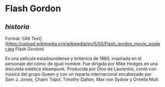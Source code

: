 # **Flash Gordon**
## *historia*
Format: ![Alt Text](https://upload.wikimedia.org/wikipedia/en/5/50/Flash_gordon_movie_poster.jpg
Flash Gordon)

Es una película estadounidense y británica de 1980, inspirada en el personaje del cómic de igual nombre. 
Fue dirigida por Mike Hodges en una discutida estética steampunk. Producida por Dino de Laurentiis, contó con música del grupo Queen y con un reparto internacional encabezado por Sam J.
Jones, Chaim Topol, Timothy Dalton, Max von Sydow y Ornella Muti. 
